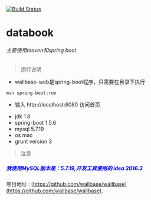 [![Build Status](https://travis-ci.org/wallbase/wallbase.svg?branch=master)](https://travis-ci.org/wallbase/wallbase)
# databook
###### 主要使用maven和spring boot
>运行说明
* wallbase-web是spring-boot程序，只需要在目录下执行
```
mvn spring-boot:run
```
*  输入 http://localhost:8080 访问首页
>
- jdk 1.8
- spring-boot 1.5.6
- mysql 5.7.19
- os mac
- grunt version 3
>注意
##### <span style="color:blue;">我使用MySQL版本是：5.7.19,开发工具使用的 idea 2016.3 </span>

项目地址 : [https://github.com/wallbase/wallbase](https://github.com/wallbase/wallbase).


